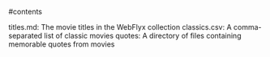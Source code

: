 #contents

titles.md: The movie titles in the WebFlyx collection
classics.csv: A comma-separated list of classic movies
quotes: A directory of files containing memorable quotes from movies

